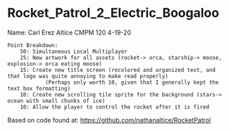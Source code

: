 # Rocket_Patrol_2_Electric_Boogaloo

Name: Carl Erez
    Altice
    CMPM 120
    4-19-20

    Point Breakdown:
        50: Simultaneous Local Multiplayer
        25: New artwork for all assets (rocket-> orca, starship-> moose, explosion-> orca eating moose)
        15: Create new title screen (recolored and organized text, and that logo was quite annoying to make read properly)
                (Perhaps only worth 10, given that I generally kept the text box formatting)
        10: Create new scrolling tile sprite for the background (stars-> ocean with small chunks of ice)
        10: Allow the player to control the rocket after it is fired
        
Based on code found at: https://github.com/nathanaltice/RocketPatrol
